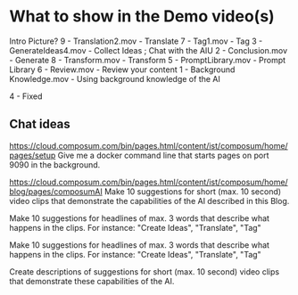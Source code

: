 # What to show in the Demo video(s)

Intro Picture?
9 - Translation2.mov - Translate
7 - Tag1.mov - Tag
3 - GenerateIdeas4.mov - Collect Ideas ; Chat with the AIU
2 - Conclusion.mov - Generate
8 - Transform.mov - Transform
5 - PromptLibrary.mov - Prompt Library
6 - Review.mov - Review your content
1 - Background Knowledge.mov - Using background knowledge of the AI

4 - Fixed

##  Chat ideas
https://cloud.composum.com/bin/pages.html/content/ist/composum/home/pages/setup
Give me a docker command line that starts pages on port 9090 in the background.

https://cloud.composum.com/bin/pages.html/content/ist/composum/home/blog/pages/composumAI
Make 10 suggestions for short (max. 10 second) video clips that demonstrate the capabilities of the AI described in this Blog.

Make 10 suggestions for headlines of max. 3 words that describe what happens in the clips. For instance: "Create Ideas", "Translate", "Tag"

Make 10 suggestions for headlines of max. 3 words that describe what happens in the clips. For instance: "Create Ideas", "Translate", "Tag"

Create descriptions of suggestions for short (max. 10 second) video clips that demonstrate these capabilities of the AI.
